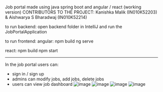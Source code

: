 Job portal made using java spring boot and angular / react (working version)
CONTRIBUTORS TO THE PROJECT: Kanishka Malik (IN010K52203) & Aishwarya S Bharadwaj (IN010K52214)

to run backend:
open backend folder in IntelliJ and run the JobPortalApplication

to run frontend:
angular:
  npm build
  ng serve

react:
  npm build
  npm start


------------
In the job portal users can:
- sign in / sign up
- admins can modify jobs, add jobs, delete jobs
- users can view job dashboard
![image](https://github.com/user-attachments/assets/7f7b3b90-58fd-4ed4-af6f-4e753a4e3680)
![image](https://github.com/user-attachments/assets/4d9afbc4-c5d3-4d4b-bff0-883cf8688839)
![image](https://github.com/user-attachments/assets/8c7d9990-e67b-40aa-aa57-404ec289841b)
![image](https://github.com/user-attachments/assets/6e22e2f0-1044-44d1-b96b-9f86e5875b81)
